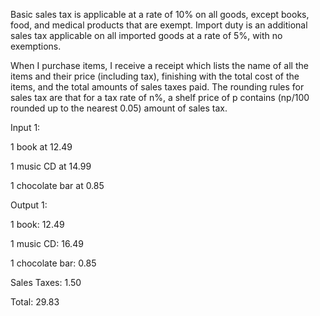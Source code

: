 Basic sales tax is applicable at a rate of 10% on all goods, except books, food, and medical products
that are exempt. Import duty is an additional sales tax applicable on all imported goods at a rate of 5%,
with no exemptions.


When I purchase items, I receive a receipt which lists the name of all the items and their price
(including tax), finishing with the total cost of the items, and the total amounts of sales taxes paid. The
rounding rules for sales tax are that for a tax rate of n%, a shelf price of p contains (np/100 rounded up
to the nearest 0.05) amount of sales tax.

Input 1:

1 book at 12.49

1 music CD at 14.99

1 chocolate bar at 0.85



Output 1:

1 book: 12.49

1 music CD: 16.49

1 chocolate bar: 0.85

Sales Taxes: 1.50

Total: 29.83


